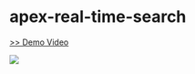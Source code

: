 # apex-real-time-search

<a href="https://www.youtube.com/watch?v=vZCQPJEYAdQ" target="_blank">>> Demo Video</a>

<img src="http://f.st-hatena.com/images/fotolife/t/tyoshikawa1106/20150520/20150520204300.png" />
